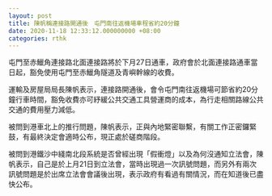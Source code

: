 ```yaml
---
layout: post
title: 陳帆稱連接路開通後　屯門南往返機場車程省約20分鐘
date: 2020-11-18 12:33:12.000000000 +08:00
categories: rthk
---
```


屯門至赤鱲角連接路北面連接路將於下月27日通車，政府會於北面連接路通車當日起，豁免使用屯門至赤鱲角隧道及青嶼幹線的收費。

運輸及房屋局局長陳帆表示，連接路開通後，會令屯門南往返機場可節省約20分鐘行車時間，豁免收費亦可紓緩公共交通工具營運商的成本，為行走相關路線公共交通的費用壓力減低。

被問到港車北上的推行問題，陳帆表示，正與內地緊密聯繫，有關工作正密鑼緊鼓，有最終決定會適時公布，現正處於磋商階段。

被問到港鐵沙中綫南北段系統是否曾經出現「假衝燈」以及為何沒通知立法會，陳帆表示，自己是於上月21日到立法會，當時出現過一次訊號問題，而另外有兩次訊號問題是於出席立法會會議後出現，表示政府有看過有關情況，而在知道後已盡快公布。
